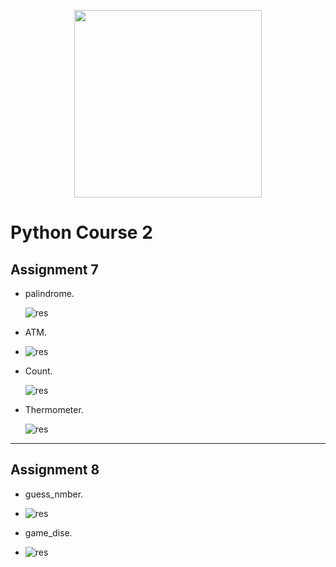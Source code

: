 <!-- ![res]() -->
  <p align="center"><a href="https://www.python.org/" target="_blank"><img src="https://www.python.org/static/img/python-logo@2x.png" width="300"></a></p>

  
# Python Course 2
## Assignment 7
- palindrome.

    ![res](https://github.com/MohamadNematizadeh/pythonon_course2/blob/main/Assignment%207/output/palindrome.png?raw=true)
  
- ATM.
- 
    ![res](https://github.com/MohamadNematizadeh/pythonon_course2/blob/main/Assignment%207/output/Atm.png?raw=true)
  
- Count.

    ![res](https://github.com/MohamadNematizadeh/pythonon_course2/blob/main/Assignment%207/output/Count.png?raw=true)
  
- Thermometer.

    ![res](https://github.com/MohamadNematizadeh/pythonon_course2/blob/main/Assignment%207/output/Thermometer.png?raw=true) 
 ---
## Assignment 8
- guess_nmber.
- 
    ![res](https://github.com/MohamadNematizadeh/pythonon_course2/blob/main/Assignment%208/output/guess_nmber.png?raw=true)
  
- game_dise.
- 
    ![res](https://github.com/MohamadNematizadeh/pythonon_course2/blob/main/Assignment%208/output/game_dise.png?raw=true) 
